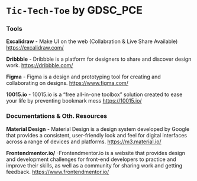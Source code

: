 
# `Tic-Tech-Toe` by GDSC_PCE
### Tools

**Excalidraw** - Make UI on the web (Collabration & Live Share Available)
<https://excalidraw.com/>


**Dribbble** - Dribbble is a platform for designers to share and discover design work.
<https://dribbble.com/>


**Figma** - Figma is a design and prototyping tool for creating and collaborating on designs.
<https://www.figma.com/>


**10015.io** - 10015.io is a “free all-in-one toolbox” solution created to ease your life by preventing bookmark mess
<https://10015.io/>


### Documentations & Oth. Resources

**Material Design** - Material Design is a design system developed by Google that provides a consistent, user-friendly look and feel for digital interfaces across a range of devices and platforms.
<https://m3.material.io/>	

**Frontendmentor.io/** -Frontendmentor.io is a website that provides design and development challenges for front-end developers to practice and improve their skills, as well as a community for sharing work and getting feedback.
<https://www.frontendmentor.io/>

